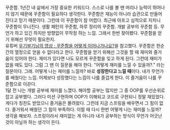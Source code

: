 꾸준함. 1년간 내 삶에서 가장 중요한 키워드다. 스스로 나를 볼 땐 머리나 능력이 뛰어나지 않기 때문에 꾸준함이 필요하다 생각한다. 꾸준함은 재능이 아니라 습관으로 만들어진다고 믿기 때문이다. 그런데 이 꾸준함이 참 어렵다. 최근에 아프고 심적으로 지치니 꾸준함이 무너진다. 생활 패턴의 꾸준함, 하루 정리의 꾸준함. 개발 공부의 꾸준함 등. 무언가 하고 있긴 하지만 방향없이 무작정 하는 느낌. 그래서 한번 찾아봤다. 꾸준함을 얻기 위해선 무엇이 필요한지.<br>
유튜버 [우기부기님의 영상 : 꾸준함을 어떻게 이어나가나요?](https://www.youtube.com/watch?v=VyYSwBdTjHY)을 참고했다. 꾸준함은 한순간의 열정으로 얻을 수 없다라고 한다. 꾸준함을 얻기 위해선 그것을 할 때 재미와 즐거움이 있어야 한다. 재미가 있다면 나도 모르게 꾸준함을 잊고 하게 된다. 그런데 재미가 없을 때도 있다. 그럼 그 땐 이 질문을 해야 한다. "어떻게 재미를 느낄 수 있을까?." 라는 질문이다. 그래. 어떻게 나는 재미를 느낄까? 바로 **성장한다고 느낄 때**이다. 내가 무언가를 배웠다는 느낌. 어제보다 성장했다는 느낌이 나를 즐겁게 한다. 이 즐거움이 나를 꾸준함으로 이끈다.<br>
1달 전 나는 개발 공부에 재미를 느꼈다. 해야할 공부는 많지만 그 중 OOP를 우선순위로 잡고 공부했다. 그러다 미션 구현하며 OOP가 이해되고 코드로 구현되니 정말 재밌었다. 게다가 칭찬도 받았으니 즐거움은 몰려왔다. 그런데 지금 스프링을 배우면서 그 힘이 없다. 즐거워서 배웠던 그 힘이 부족하다. 이럴 때 다시 한번 어떻게 나는 재미를 느낄까? 생각을 해보자. 스프링이라서 재미없는 게 아니라 내가 공부하는 방식이 무언가 어긋난 것이 아닐까 하는 생각이 든다.   
